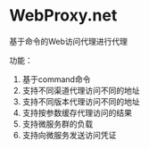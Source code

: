# WebProxy.net
基于命令的Web访问代理进行代理

功能：

1. 基于command命令
2. 支持不同渠道代理访问不同的地址
3. 支持不同版本代理访问不同的地址
4. 支持按参数缓存代理访问的结果
5. 支持微服务群的负载
6. 支持向微服务发送访问凭证
